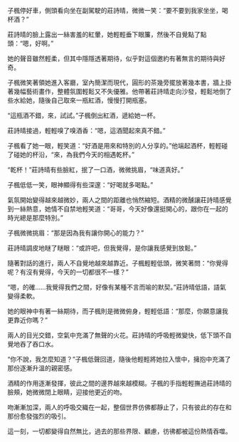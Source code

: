 子楓停好車，側頭看向坐在副駕駛的莊詩晴，微微一笑：“要不要到我家坐坐，喝杯酒？”

莊詩晴的臉上露出一絲害羞的紅暈，她輕輕垂下眼簾，然後不自覺點了點頭：“嗯，好啊。”

她的聲音雖然輕柔，但其中隱隱透著期待，似乎對這個邀約有著無言的期待與好奇。

子楓微笑著領她進入客廳，室內簡潔而現代，圓形的茶幾旁擺放著幾本書，牆上掛著幾幅藝術畫作，整體氛圍輕鬆又不失優雅。他帶著莊詩晴走向沙發，輕鬆地倒了些水給她，隨後自己取來一瓶紅酒，慢慢打開瓶塞。

“這瓶酒不錯，來，試試。”子楓倒出紅酒，遞給她一杯。

莊詩晴接過，輕輕嗅了嗅酒香：“嗯，這酒聞起來真不錯。”

子楓看了她一眼，輕笑道：“好酒是用來和特別的人分享的。”他端起酒杯，輕輕碰了碰她的杯沿，“來，為我們今天的相遇乾杯。”

“乾杯！”莊詩晴有些臉紅，抿了一口酒，微微挑眉，“味道真好。”

子楓低低一笑，眼神顯得有些深邃：“好喝就多喝點。”

氣氛開始變得越來越微妙，兩人之間的距離也悄然縮短。酒精的微醺讓莊詩晴感覺到一絲熱意，她情不自禁地輕笑道：“哥哥，今天好像還挺開心的，跟你在一起的時光總是那麼特別。”

子楓微微挑眉：“那是因為我有讓你開心的能力？”

莊詩晴調皮地瞇了瞇眼：“或許吧，但我覺得，是你讓我感覺到放鬆。”

隨著對話的進行，兩人不自覺地越來越靠近。子楓輕輕低頭，微笑著問：“你覺得呢？有沒有覺得，今天的一切都很不一樣？”

“嗯，的確……我覺得我們之間，好像有某種不言而喻的默契。”莊詩晴低語，語氣變得柔軟。

她的眼神中有著一絲期待，而子楓則是微微俯身，輕輕低語：“那麼，你願意讓我更靠近你嗎？”

兩人的目光交錯，空氣中充滿了無聲的火花。莊詩晴的呼吸輕微變快，低下頭不自覺地吞了吞口水。

“你不說，我怎麼知道？”子楓低聲回道，隨後他輕輕將她拉入懷中，擁抱中充滿了那份逐漸升溫的親密感。

酒精的作用逐漸發揮，彼此之間的邊界越來越模糊。子楓的手指輕輕撫過莊詩晴的臉頰，她微微閉上眼睛，迎接他更近的吻。

吻漸漸加深，兩人的呼吸交織在一起，整個世界仿佛都靜止了，只有彼此的存在和那份愈發強烈的吸引。

這一刻，一切都變得自然無比，過去的那些界限、顧慮，彷彿都被這份熱情吞噬。